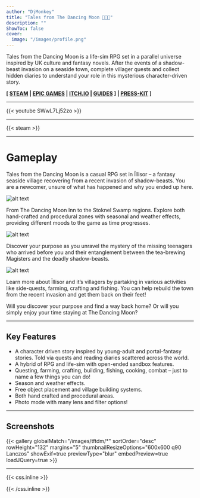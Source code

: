 ```yaml
---
author: "DjMonkey"
title: "Tales from The Dancing Moon 💃🏻🌙"
description: ""
ShowToc: false
cover:
  image: "/images/profile.png"
---
```


Tales from the Dancing Moon is a life-sim RPG set in a parallel universe inspired by UK culture and fantasy novels. After the events of a shadow-beast invasion on a seaside town, complete villager quests and collect hidden diaries to understand your role in this mysterious character-driven story.

**[ [STEAM](https://store.steampowered.com/app/1782420/Tales_from_The_Dancing_Moon/) | [EPIC GAMES](https://store.epicgames.com/en-US/p/tales-from-the-dancing-moon-8ee7c4) | [ITCH.IO](https://djmonkeyuk.itch.io/tales-from-the-dancing-moon) | [GUIDES](guides) ] | [PRESS-KIT](press-kit) ]**

---

{{< youtube SWwL7Lj52zo >}}

---

{{< steam >}}

---

# Gameplay

Tales from the Dancing Moon is a casual RPG set in Ïllisor – a fantasy seaside village recovering from a recent invasion of shadow-beasts. You are a newcomer, unsure of what has happened and why you ended up here.

<!--more-->

![alt text](/images/SeasonsIllisorWide.png "Seasons in Illisor")

From The Dancing Moon Inn to the Stoknel Swamp regions. Explore both hand-crafted and procedural zones with seasonal and weather effects, providing different moods to the game as time progresses.

![alt text](/images/MysteryWide.png "Unravel The Mysteries")

Discover your purpose as you unravel the mystery of the missing teenagers who arrived before you and their entanglement between the tea-brewing Magisters and the deadly shadow-beasts.

![alt text](/images/VillagersWide.png "Meet The Villagers")

Learn more about Ïllisor and it’s villagers by partaking in various activities like side-quests, farming, crafting and fishing. You can help rebuild the town from the recent invasion and get them back on their feet!

Will you discover your purpose and find a way back home? Or will you simply enjoy your time staying at The Dancing Moon?

---

## Key Features
* A character driven story inspired by young-adult and portal-fantasy stories. Told via quests and reading diaries scattered across the world.
* A hybrid of RPG and life-sim with open-ended sandbox features.
* Questing, farming, crafting, building, fishing, cooking, combat – just to name a few things you can do!
* Season and weather effects.
* Free object placement and village building systems.
* Both hand crafted and procedural areas.
* Photo mode with many lens and filter options!


---
## Screenshots

{{< gallery globalMatch="/images/tftdm/*" sortOrder="desc" rowHeight="132" margins="5" thumbnailResizeOptions="600x600 q90 Lanczos" showExif=true previewType="blur" embedPreview=true loadJQuery=true >}}

---

{{< css.inline >}}

<style>
.emojify {
	font-family: Apple Color Emoji, Segoe UI Emoji, NotoColorEmoji, Segoe UI Symbol, Android Emoji, EmojiSymbols;
	font-size: 2rem;
	vertical-align: middle;
}
@media screen and (max-width:650px) {
  .nowrap {
    display: block;
    margin: 25px 0;
  }
}
</style>

{{< /css.inline >}}
